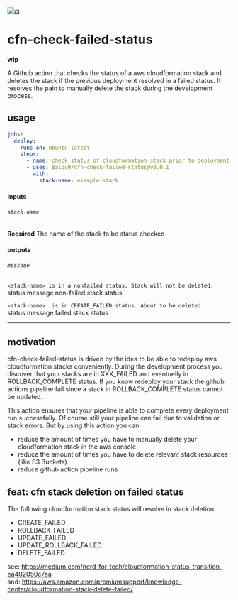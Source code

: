 [![ci](https://github.com/Balou9/cfn-check-failed-status/workflows/ci/badge.svg)](https://github.com/Balou9/cfn-check-failed-status/actions)

# cfn-check-failed-status

**wip**

A Github action that checks the status of a aws cloudformation stack and deletes the stack if the previous deployment resolved in a failed status. It resolves the pain to manually delete the stack during the development process.

## usage

```yml
jobs:
  deploy:
    runs-on: ubuntu-latest
    steps:  
      - name: check status of cloudformation stack prior to deployment
      - uses: Balou9/cfn-check-failed-status@v0.0.1
        with:
          stack-name: example-stack
```

#### inputs

###### `stack-name`

**Required** The name of the stack to be status checked

#### outputs

###### `message`

`<stack-name> is in a nonfailed status. Stack will not be deleted.`  
status message non-failed stack status

`<stack-name>  is in CREATE_FAILED status. About to be deleted.`   
status message failed stack status

---

## motivation

cfn-check-failed-status is driven by the idea to be able to redeploy aws cloudformation stacks
conveniently. During the development process you discover that your stacks are in
XXX_FAILED and eventuelly in ROLLBACK_COMPLETE status. If you know redeploy your stack
the github actions pipeline fail since a stack in ROLLBACK_COMPLETE status cannot be updated.

This action ensures that your pipeline is able to complete every deployment run successfully.
Of course still your pipeline can fail due to validation or stack errors.
But by using this action you can

- reduce the amount of times you have to manually delete your cloudformation stack in the aws console
- reduce the amount of times you have to delete relevant stack resources (like S3 Buckets)
- reduce github action pipeline runs

## feat: cfn stack deletion on failed status

The following cloudformation stack status will resolve in stack deletion:

- CREATE_FAILED
- ROLLBACK_FAILED
- UPDATE_FAILED
- UPDATE_ROLLBACK_FAILED
- DELETE_FAILED

see: https://medium.com/nerd-for-tech/cloudformation-status-transition-ea402050c7aa   
and: https://aws.amazon.com/premiumsupport/knowledge-center/cloudformation-stack-delete-failed/
